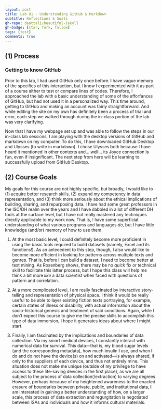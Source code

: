 ```yaml
---
layout: post
title: Lab 01 - Understanding GitHub & Markdown
subtitle: Reflections & Goals
gh-repo: daattali/beautiful-jekyll
gh-badge: [star, fork, follow]
tags: [test]
comments: true
---
```

 

## (1) Process
### Getting to know GitHub
Prior to this lab, I had used GitHub only once before. I have vague memory of the specifics of this interaction, but I know I experimented with it as part of a course either to test or compare lines of codes. Therefore, I approached the lab with a basic understanding of some of the afforfances of GitHub, but had not used it in a personalized way. This time around, getting to GitHub and making an account was fairly straightforward. And while editing the site on my own has definitely been a process of trial and error, each step we walked through during the in-class portion of the lab was very clarifying.

Now that I have my webpage set up and was able to follow the steps in our in-class lab sessions, I am playing with the desktop versions of GitHub and markdown on my computer. To do this, I have downloaded GitHub Desktop and Ulysses (to write in markdown). I chose Ulysses both because I have heard it mentioned in other contexts and… well… its Joyce connection is fun, even if insignificant. The next step from here will be learning to successfully upload from GitHub Desktop. 

## (2) Course Goals
My goals for this course are not highly specific, but broadly, I would like to (1) acquire better research skills, (2) expand my competency in data representation, and (3) think more seriously about the ethical implications of building, sharing, and repurposing data. I have had some great professors in the ISC/DH realm over the years and I have dabbled in a lot of different DH tools at the surface level, but I have not really mastered any techniques directly applicable to my work now. That is, I have some superficial understanding of what various programs and languages *do*, but I have little knowledge (and/or) memory of how to use them.

1. At the most basic level, I could definitely become more proficient in using the basic tools required to build datasets (namely, Excel and its functions!). As an antecedent to this step, though, I also would like to become more efficient in looking for patterns across multiple texts and genres. That is, before I can build a dataset, I need to become better at text mining. As Rosenberg shows, there may be no *quick* fix or technical skill to facilitate this latter process, but I hope this class will help me think a bit more *like* a data scientist when faced with questions of pattern and correlation.

2. At a more complicated level, I am really fascinated by interactive story-telling and representation of physical space. I think it would be really useful to be able to layer existing fiction texts portraying, for example, certain states of illness or disability, with actual information about the socio-historical genesis and treatment of said conditions. Again, while I don’t expect this course to give me the precise skills to accomplish this type of data immersion, I hope it generates ideas about where I might start.

3. Finally, I am fascinated by the implications and boundaries of data collection. Via my *smart* medical devices, I constantly interact with numerical data for survival. This data—that is, my blood sugar levels (and the corresponding metadata), how much insulin I use, and when I do and do not have the device(s) on and activated—is always shared, if only to the suppliers of each device, and thus not entirely mine. This situation does not make me unique (outside of my privilege to have access to these life-saving devices in the first place), as we are all subject to the process of data collection(/extraction) to varying degrees. However, perhaps because of my heightened awareness to the enacted erasure of boundaries between private, public, and institutional data, I am interested in gaining a better understanding of how, on a larger scale, this process of data extraction and regurgitation is negotiated between ISAs and individuals and how it informs cultural materials.

